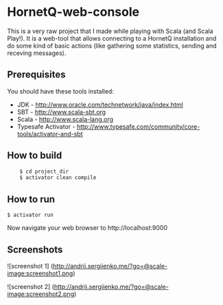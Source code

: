 HornetQ-web-console
===
This is a very raw project that I made while playing with Scala (and Scala Play!). It is a web-tool that allows connecting to a HornetQ installation and do some kind of basic actions (like gathering some statistics, sending and receving messages).

Prerequisites
---
You should have these tools installed:
* JDK - http://www.oracle.com/technetwork/java/index.html
* SBT - http://www.scala-sbt.org
* Scala - http://www.scala-lang.org
* Typesafe Activator - http://www.typesafe.com/community/core-tools/activator-and-sbt

How to build
---
```sh
    $ cd project_dir
    $ activator clean compile
```

How to run
---
```$ activator run```

Now navigate your web browser to http://localhost:9000

Screenshots
---

![screenshot 1]
(http://andrii.sergiienko.me/?go=@scale-image:screenshot1.png)

![screenshot 2]
(http://andrii.sergiienko.me/?go=@scale-image:screenshot2.png)
